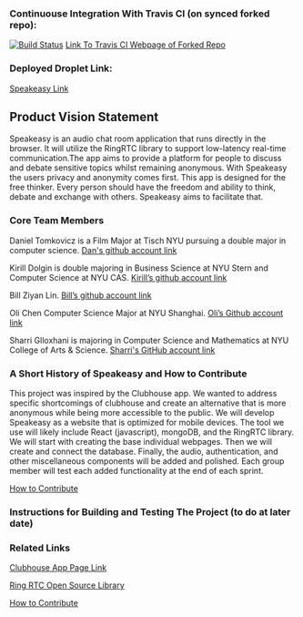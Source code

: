 ### Continuouse Integration With Travis CI (on synced forked repo):
[![Build Status](https://travis-ci.com/dtomkovicz/project-setup-team-baliton-portal-speakeasy.svg?branch=master)](https://travis-ci.com/dtomkovicz/project-setup-team-baliton-portal-speakeasy)
[Link To Travis CI Webpage of Forked Repo](https://travis-ci.com/github/dtomkovicz/project-setup-team-baliton-portal-speakeasy/jobs/502986211/config)

### Deployed Droplet Link:
[Speakeasy Link](http://159.65.182.78:3000/)

## Product Vision Statement
Speakeasy is an audio chat room application that runs directly in the browser. It will utilize the RingRTC library to support low-latency real-time communication.The app aims to provide a platform for people to discuss and debate sensitive topics whilst remaining anonymous. With Speakeasy the users privacy and anonymity comes first. This app is designed for the free thinker. Every person should have the freedom and ability to think, debate and exchange with others. Speakeasy aims to facilitate that. 

### Core Team Members
Daniel Tomkovicz is a Film Major at Tisch NYU pursuing a double major in computer science.
[Dan's github account link](https://github.com/dtomkovicz) 

Kirill Dolgin is double majoring in Business Science at NYU Stern and Computer Science at NYU CAS.
[Kirill’s github account link](https://github.com/KirDolgin)

Bill Ziyan Lin. 
[Bill’s github account link](https://github.com/CH33ZED)

Oli Chen Computer Science Major at NYU Shanghai.
[Oli’s Github account link](https://github.com/solidstatechen)

Sharri Glloxhani is majoring in Computer Science and Mathematics at NYU College of Arts & Science. 
[Sharri's GitHub account link](https://github.com/SharriGlloxhani)

### A Short History of Speakeasy and How to Contribute
This project was inspired by the Clubhouse app. We wanted to address specific shortcomings of clubhouse and create an alternative that is more anonymous while being more accessible to the public. We will develop Speakeasy as a website that is optimized for mobile devices. The tool we use will likely include React (javascript), mongoDB, and the RingRTC library. We will start with creating the base individual webpages. Then we will create and connect the database. Finally, the audio, authentication, and other miscellaneous components will be added and polished. Each group member will test each added functionality at the end of each sprint. 

[How to Contribute](https://github.com/agile-dev-assignments/project-setup-team-baliton-portal-speakeasy/blob/master/CONTRIBUTING.md)

### Instructions for Building and Testing The Project (to do at later date)
### Related Links
[Clubhouse App Page Link](https://apps.apple.com/us/app/clubhouse-drop-in-audio-chat/id1503133294)

[Ring RTC Open Source Library](https://github.com/signalapp/ringrtc)

[How to Contribute](https://github.com/agile-dev-assignments/project-setup-team-baliton-portal-speakeasy/blob/master/CONTRIBUTING.md)


